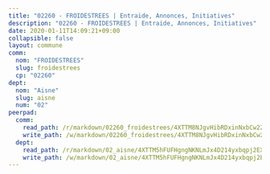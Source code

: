 ```yaml
---
title: "02260 - FROIDESTREES | Entraide, Annonces, Initiatives"
description: "02260 - FROIDESTREES | Entraide, Annonces, Initiatives"
date: 2020-01-11T14:09:21+09:00
collapsible: false
layout: commune
comm:
  nom: "FROIDESTREES"
  slug: froidestrees
  cp: "02260"
dept:
  nom: "Aisne"
  slug: aisne
  num: "02"
peerpad:
  comm:
    read_path: /r/markdown/02260_froidestrees/4XTTM8NJgvHibRDxinNxbCw2ZzMFtxWWu6RmVeME9GWE8Mr5q
    write_path: /w/markdown/02260_froidestrees/4XTTM8NJgvHibRDxinNxbCw2ZzMFtxWWu6RmVeME9GWE8Mr5q-K3TgUQv8nJKUNxET6jUNfiPLicfDa7bAD1Tsp9b7ZiCvy21zodNx9CpVjTWvfsdkviAfavb64Ghoebpk26HY8ggQm6x5NUQ1zso8j422tvgz7oP5bXPBfec1GmkU8dBAUa3jSCwV
  dept:
    read_path: /r/markdown/02_aisne/4XTTM5hFUFHgngNKNLmJx4D214yxbqpj2EXK5CBjZ5LZF3zAf
    write_path: /w/markdown/02_aisne/4XTTM5hFUFHgngNKNLmJx4D214yxbqpj2EXK5CBjZ5LZF3zAf-K3TgUfAP6D753WPagZBnpcFgyCUpnZXNhrQsKU6J8qon6wxmFCHD5kB3GMzCYyJmAGHN58p9qgKDhnEgSAuHEK3wjVXSJoUkHyn6Vb7T2aNZ2y6ez5BMkQCEQxoUkfyK9J3TXU3M
---
```


